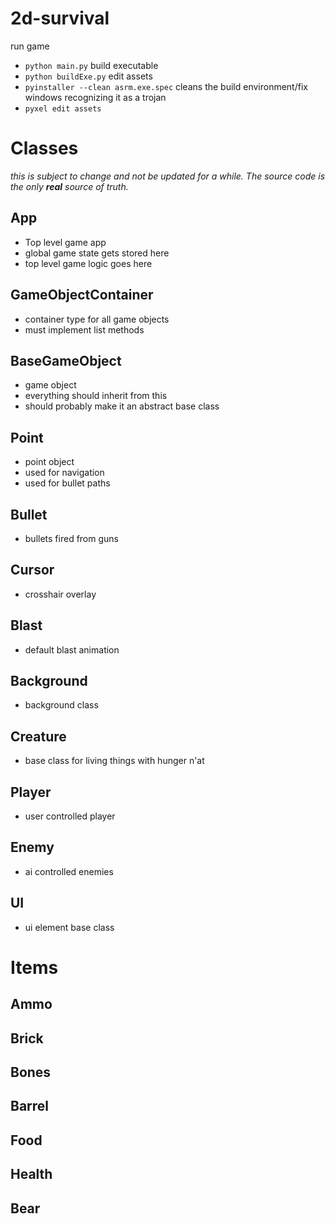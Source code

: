 # 2d-survival

run game
- `python main.py`
build executable
- `python buildExe.py`
edit assets
- `pyinstaller --clean asrm.exe.spec`
cleans the build environment/fix windows recognizing it as a trojan
- `pyxel edit assets`

# Classes
_this is subject to change and not be updated for a while. The source code is the only **real** source of truth._

## App
- Top level game app
- global game state gets stored here
- top level game logic goes here
## GameObjectContainer
- container type for all game objects
- must implement list methods
## BaseGameObject
- game object
- everything should inherit from this
- should probably make it an abstract base class
## Point
- point object
- used for navigation
- used for bullet paths
## Bullet
- bullets fired from guns
## Cursor
- crosshair overlay
## Blast
- default blast animation
## Background
- background class
## Creature
- base class for living things with hunger n'at
## Player
- user controlled player
## Enemy
- ai controlled enemies

## UI
- ui element base class

# Items
## Ammo
## Brick
## Bones
## Barrel
## Food
## Health
## Bear